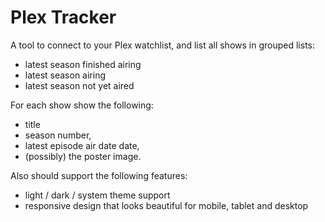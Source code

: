 # Plex Tracker

A tool to connect to your Plex watchlist, and list all shows in grouped lists:
* latest season finished airing
* latest season airing
* latest season not yet aired

For each show show the following:
*  title
*  season number, 
*  latest episode air date date, 
*  (possibly) the poster image.

Also should support the following features:
* light / dark / system theme support
* responsive design that looks beautiful for mobile, tablet and desktop